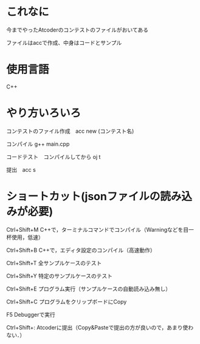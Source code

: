 # これなに
今までやったAtcoderのコンテストのファイルがおいてある

ファイルはaccで作成、中身はコードとサンプル

# 使用言語
C++

# やり方いろいろ
コンテストのファイル作成　acc new (コンテスト名)

コンパイル g++ main.cpp

コードテスト　コンパイルしてから oj t

提出　acc s

# ショートカット(jsonファイルの読み込みが必要)
Ctrl+Shift+M
C++で，ターミナルコマンドでコンパイル（Warningなどを目一杯使用，低速）

Ctrl+Shift+B
C++で，エディタ設定のコンパイル（高速動作）

Ctrl+Shift+T
全サンプルケースのテスト

Ctrl+Shift+Y
特定のサンプルケースのテスト

Ctrl+Shift+E
プログラム実行（サンプルケースの自動読み込み無し）

Ctrl+Shift+C
プログラムをクリップボードにCopy

F5
Debuggerで実行

Ctrl+Shift+:
Atcoderに提出（Copy&Pasteで提出の方が良いので，あまり使わない．）
